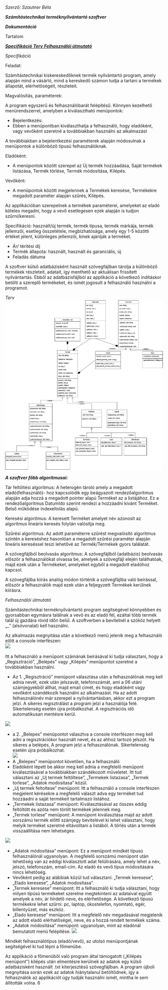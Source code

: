 *Szerző: Szautner Béla* 

***Számítástechnikai terméknyilvántartó szoftver*** 

***Dokumentáció*** 

Tartalom 

[***Specifikáció*** ](#_page0_x33.00_y260.92)
[***Terv*** ](#_page2_x33.00_y48.92)
[***Felhasználói útmutató*** ](#_page4_x33.00_y48.92)

*Specifikáció* 

Feladat: 

Számítástechnikai kiskereskedőknek termék nyilvántartó program, amely alapján mind a vásárló, mind a kereskedő számon tudja a tartani a termékek állapotát, elérhetőségeit, részleteit. 

Magvalósítás, paraméterek: 

A program egyszerű és felhasználóbarát felépítésű. Könnyen kezelhető menürendszerrel, amelyben a kiválasztható menüpontok: 

- Bejelentkezés: 
- Ebben a menüpontban kiválaszthatja a felhasználó, hogy eladóként, vagy vevőként szeretné a továbbiakban használni az alkalmazást 

A továbbiakban a bejelentkezési paraméterek alapján módosulnak a menüpontok a különböző típusú felhasználóknak. 

Eladóként: 

- A menüpontok között szerepel az Új termék hozzáadása, Saját termékek listázása, Termék törlése, Termék módosítása, Kilépés. 

Vevőként: 

- A menüpontok között megjelennek a Termékek keresése, Termékekre megadott paraméter alapján szűrés, Kilépés. 

Az applikációban szerepelnek a termékek paraméterei, amelyeket az eladó köteles megadni, hogy a vevő esetlegesen ezek alapján is tudjon szűrni/keresni.  

Specifikáció: használt/új termék, termék típusa, termék márkája, termék jellemzői, esetleg összetétele, megbízhatósága, amely egy 1-5 közötti értéket jelent, különleges jellemzői, kinek ajánlják a terméket. 

- Ár/ térítési díj 
- Termék állapota: használt, használt és garanciális, új 
- Feladás dátuma 

A szoftver külső adatbázisként használt szövegfájlban tárolja a különböző termékek részleteit, adatait, így menthető az aktuálisan frissített nyilvántartás. Ebből az adatbázisfájlból az applikáció a következő indításkor betölti a szereplő termékeket, és ismét jogosult a felhasználó használni a programot. 

<a name="_page2_x33.00_y48.92"></a>*Terv ![](01.jpeg)*

***A szoftver főbb algoritmusai:*** 

Tár feltöltési algoritmus: A heterogén tároló amely a megadott eladó(felhasználó)- hoz kapcsolódik egy beágyazott rendezőalgoritmus alapján adja hozzá a megadott pointer alapú Terméket az a listájához. Ez a rendezőalgoritmus DatumIdo szerint rendezi a hozzáadni kívánt Terméket. Belső működése indexeltolás alapú. 

Keresési algoritmus: A keresett Terméket amelyet név azonosít az algoritmus lineáris keresés folytán valósítja meg. 

Szűrési algoritmus: Az adott paraméterre szűrést megvalósító algoritmus szintén a kereséshez hasonlóan a megadott szűrési paraméter alapján lineáris kereséssel teszi lehetővé az Termék/Termékek gyors találatát. 

A szövegfájlból beolvasás algoritmus: A szövegfájlból (adatbázis) beolvasás először a felhasználókat olvassa be, amelyek a szövegfájl elején találhatóak, majd ezek után a Termékeket, amelyeket egyből a megadott eladóhoz kapcsol. 

A szövegfájlba kiírás analóg módon történik a szövegfájlba való beírással, először a felhasználók majd ezek után a feljegyzett Termékek kerülnek kiírásra. 

<a name="_page4_x33.00_y48.92"></a>*Felhasználói útmutató* 

Számítástechnikai terméknyilvántartó program segítségével könnyebben és gyorsabban egymásra találnak a vevő és az eladó fél, ezáltal több termék talál új gazdára rövid időn belül. A szoftverben a bevitelnél a szóköz helyett „\_” (alsóvonalat) kell használni. 

Az  alkalmazás  megnyitása  után  a  következő  menü  jelenik  meg  a  felhasználó előtt a console interfészen:  
![](02.png)

Itt a felhasználó a menüpont számának beírásával ki tudja választani,  hogy a „Regisztráció”, „Belépés” vagy „Kilépés” menüpontot szeretné  a továbbiakban használni.  

- Az 1. „Regisztráció” menüpont választása után a felhasználónak meg kell adnia nevét, ezek után  jelszavát,  telefonszámát,  ami  a  06  utáni  számjegyekből állhat, majd email címét, és hogy  eladóként vagy vevőként szándékozik használni  az alkalmazást. Ha az adott felhasználónév már szerepel a nyilvántartásban, akkor ezt a program jelzi. A  sikeres  regisztrálást  a  program  jelzi  a  használója  felé.  Sikertelenség  esetén  újra  próbálkozhat.  A regisztrációs idő automatikusan mentésre kerül.

![](03.png)
- a 2. „Belepes” menüpontot választva a console interfészen meg kell adni a regisztrációkor használt nevet, és az ahhoz  tartozó  jelszót.  Ha  sikeres  a  belépés,  A  program  jelzi  a  felhasználónak. Sikertelenség esetén újra próbálkozhat.  
 ![](04.png)
- A „Belepes” menüpontot követően, ha a felhasználó 
- Eladóként  lépett  be  akkor  meg  kell  adnia  a  megfelelő  menüpont  kiválasztásával  a  továbbiakban szándékozott műveletet. Itt tud  választani az „Uj termek feltöltese”, „Termekek  listazasa”,  „Termek  torlese”,  „Adatok  modositasa” közül. 
- „Uj termek feltoltese” menüpont: Itt a felhasználó a console interfészen megjelent kérésekre a megfelelő választ adva egy terméket tud hozzáadni a saját termékeit tartalmazó listához. 
- „Termekek listazasa” menüpont: Kiválasztásával az összes eddig feltöltött és azóta nem törölt termékek jelennek meg. 
- „Termek torlese” menüpont: A menüpont kiválasztása majd az adott sorszámú termék előtti  számjegy  bevitelével  ki  lehet  választani,  hogy  melyik  terméket  szeretné eltávolítani a listából. A törlés után a termék visszaállítása nem lehetséges. 

 ![](05.png)
- „Adatok  módosítása”  menüpont:  Ez  a  menüpont  mindkét  típusú  felhasználónál ugyanolyan.  A  megfelelő  sorszámú  menüpont  után  lehetőség  van  az  eddigi kiválasztott adat felülírására, amely lehet a név, jelszó, telefonszám, email-cím. Az eladó és vevő típus módosítására nincs lehetőség. 
- Vevőként  pedig  az  alábbiak  közül  tud  választani:  „Termek  keresese”,  „Elado  keresese”, „Adatok modositasa”.  
- „Termek  keresese”  menüpont:  Itt  a  felhasználó  ki  tudja  választani,  hogy  milyen típúsú termékeket szeretne megtekinteni az adataival együtt amelyek a név, ár hírdető neve, és elérhetősége. A következő típusú termékekre lehet szűrni: pc, laptop, okostelefon, nyomtató, egér, billentyűzet, más eszköz. 
- „Elado keresese” menüpont: Itt a megfelelő név megadásával megjelenik az adott eladó elérhatőségei, neve, és a hozzá rendelt termékek száma. 
- „Adatok  módosítása”  menüpont:  ugyanolyan,  mint  az  eladónál  bemutatott  menü felépítése. 
![](06.png)

Mindkét  felhasználótípus  (eladó/vevő),  az  utolsó  menüpontjának  segítségével  ki  tud  lépni  a főmenübe. 

Az applikáció a főmenüből való program által támogatott („Kilépés menüpont”) kilépés után elmentésre kerülnek az adatok egy külső adatbázisként használt .txt kiterjesztésű szövegfájlban. A program újboli megnyitása során ezek az adatok hiánytalanul betöltődnek, így a felhasználók az applikációt úgy tudják használni ismét, mintha le sem állították volna. 
6<a name="_page0_x33.00_y260.92"></a> 
